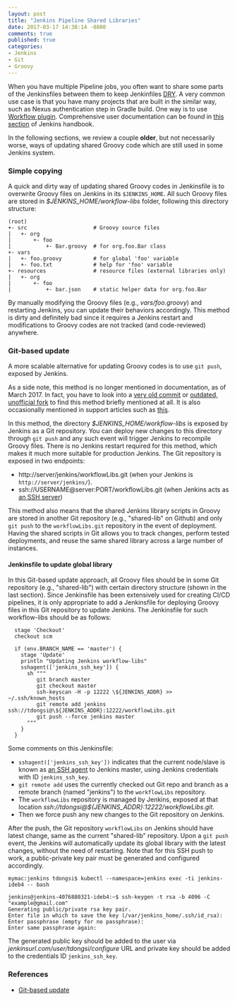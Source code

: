 ```yaml
---
layout: post
title: "Jenkins Pipeline Shared Libraries"
date: 2017-03-17 14:38:14 -0800
comments: true
published: true
categories: 
- Jenkins
- Git
- Groovy
---
```


When you have multiple Pipeline jobs, you often want to share some parts of the Jenkinsfiles between them to keep Jenkinfiles [DRY](https://en.wikipedia.org/wiki/Don't_repeat_yourself). 
A very common use case is that you have many projects that are built in the similar way, such as Nexus authentication step in Gradle build.
One way is to use [Workflow plugin](https://github.com/jenkinsci/workflow-cps-global-lib-plugin).
Comprehensive user documentation can be found in [this section](https://jenkins.io/doc/book/pipeline/shared-libraries/) of Jenkins handbook.

In the following sections, we review a couple **older**, but not necessarily worse, ways of updating shared Groovy code which are still used in some Jenkins system.

### Simple copying

A quick and dirty way of updating shared Groovy codes in Jenkinsfile is to overwrite Groovy files on Jenkins in its `$JENKINS_HOME`. 
All such Groovy files are stored in *$JENKINS_HOME/workflow-libs* folder, following this directory structure:

``` plain Directory structure of a Shared Library repository
(root)
+- src                     # Groovy source files
|   +- org
|       +- foo
|           +- Bar.groovy  # for org.foo.Bar class
+- vars
|   +- foo.groovy          # for global 'foo' variable
|   +- foo.txt             # help for 'foo' variable
+- resources               # resource files (external libraries only)
|   +- org
|       +- foo
|           +- bar.json    # static helper data for org.foo.Bar
```

By manually modifying the Groovy files (e.g., *vars/foo.groovy*) and restarting Jenkins, you can update their behaviors accordingly. 
This method is dirty and definitely bad since it requires a Jenkins restart and modifications to Groovy codes are not tracked (and code-reviewed) anywhere.

### Git-based update

A more scalable alternative for updating Groovy codes is to use `git push`, exposed by Jenkins.

As a side note, this method is no longer mentioned in documentation, as of March 2017.
In fact, you have to look into a [very old commit](https://github.com/jenkinsci/workflow-cps-global-lib-plugin/tree/ce1177278d4cb05ac6b01f723177cc4b2e0aec8d) 
or [outdated, unofficial fork](https://github.com/cloudbees/workflow-plugin/tree/master/cps-global-lib) to find this method briefly mentioned at all.
It is also occasionally mentioned in support articles such as [this](https://support.cloudbees.com/hc/en-us/articles/218162277-Unable-to-Clone-workflowLibs).

In this method, the directory *$JENKINS_HOME/workflow-libs* is exposed by Jenkins as a Git repository. 
You can deploy new changes to this directory through `git push` and any such event will trigger Jenkins to recompile Groovy files. 
There is no Jenkins restart required for this method, which makes it much more suitable for production Jenkins.
The Git repository is exposed in two endpoints:

* http://server/jenkins/workflowLibs.git (when your Jenkins is `http://server/jenkins/`).
* ssh://USERNAME@server:PORT/workflowLibs.git (when Jenkins acts as [an SSH server](https://wiki.jenkins-ci.org/display/JENKINS/Jenkins+SSH))

This method also means that the shared Jenkins library scripts in Groovy are stored in another Git repository (e.g., "shared-lib" on Github) and only `git push` to the `workflowLibs.git` repository in the event of deployment.
Having the shared scripts in Git allows you to track changes, perform tested deployments, and reuse the same shared library across a large number of instances.

#### Jenkinsfile to update global library

In this Git-based update approach, all Groovy files should be in some Git repository (e.g., "shared-lib") with certain directory structure (shown in the last section). 
Since Jenkinsfile has been extensively used for creating CI/CD pipelines, it is only appropriate to add a Jenkinsfile for deploying Groovy files in this Git repository to update Jenkins.
The Jenkinsfile for such workflow-libs should be as follows:

``` plain Jenkinsfile for deployment
  stage 'Checkout'
  checkout scm

  if (env.BRANCH_NAME == 'master') {
    stage 'Update'
    println "Updating Jenkins workflow-libs"
    sshagent(['jenkins_ssh_key']) {
      sh """
         git branch master
         git checkout master
         ssh-keyscan -H -p 12222 \${JENKINS_ADDR} >> ~/.ssh/known_hosts
         git remote add jenkins ssh://tdongsi@\${JENKINS_ADDR}:12222/workflowLibs.git
         git push --force jenkins master
      """
    }
  }
```

Some comments on this Jenkinsfile:

* `sshagent(['jenkins_ssh_key'])` indicates that the current node/slave is known as [an SSH agent](https://wiki.jenkins-ci.org/display/JENKINS/SSH+Agent+Plugin) to Jenkins master, using Jenkins credentials with ID `jenkins_ssh_key`. 
* `git remote add` uses the currently checked out Git repo and branch as a remote branch (named "jenkins") to the `workflowLibs` repository.
* The `workflowLibs` repository is managed by Jenkins, exposed at that location *ssh://tdongsi@\${JENKINS_ADDR}:12222/workflowLibs.git*. 
* Then we force push any new changes to the Git repository on Jenkins. 

After the push, the Git repository `workflowLibs` on Jenkins should have latest change, same as the current "shared-lib" repository.
Upon a `git push` event, the Jenkins will automatically update its global library with the latest changes, without the need of restarting.
Note that for this SSH push to work, a public-private key pair must be generated and configured accordingly.

``` plain Key pair generation
mymac:jenkins tdongsi$ kubectl --namespace=jenkins exec -ti jenkins-ideb4 -- bash

jenkins@jenkins-4076880321-ideb4:~$ ssh-keygen -t rsa -b 4096 -C "example@gmail.com"
Generating public/private rsa key pair.
Enter file in which to save the key (/var/jenkins_home/.ssh/id_rsa):
Enter passphrase (empty for no passphrase):
Enter same passphrase again:
```

The generated public key should be added to the user via *jenkinsurl.com/user/tdongsi/configure* URL and private key should be added to the credentials ID `jenkins_ssh_key`.

### References

* [Git-based update](https://github.com/cloudbees/workflow-plugin/tree/master/cps-global-lib)
